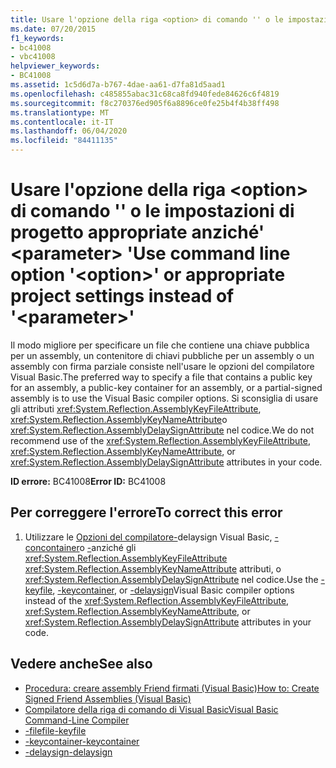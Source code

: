 ```yaml
---
title: Usare l'opzione della riga <option> di comando '' o le impostazioni di progetto appropriate anziché' <parameter> '
ms.date: 07/20/2015
f1_keywords:
- bc41008
- vbc41008
helpviewer_keywords:
- BC41008
ms.assetid: 1c5d6d7a-b767-4dae-aa61-d7fa81d5aad1
ms.openlocfilehash: c485855abac31c68ca8fd940fede84626c6f4819
ms.sourcegitcommit: f8c270376ed905f6a8896ce0fe25b4f4b38ff498
ms.translationtype: MT
ms.contentlocale: it-IT
ms.lasthandoff: 06/04/2020
ms.locfileid: "84411135"
---
```

# <a name="use-command-line-option-option-or-appropriate-project-settings-instead-of-parameter"></a><span data-ttu-id="74604-102">Usare l'opzione della riga \<option> di comando '' o le impostazioni di progetto appropriate anziché' \<parameter> '</span><span class="sxs-lookup"><span data-stu-id="74604-102">Use command line option '\<option>' or appropriate project settings instead of '\<parameter>'</span></span>
<span data-ttu-id="74604-103">Il modo migliore per specificare un file che contiene una chiave pubblica per un assembly, un contenitore di chiavi pubbliche per un assembly o un assembly con firma parziale consiste nell'usare le opzioni del compilatore Visual Basic.</span><span class="sxs-lookup"><span data-stu-id="74604-103">The preferred way to specify a file that contains a public key for an assembly, a public-key container for an assembly, or a partial-signed assembly is to use the Visual Basic compiler options.</span></span> <span data-ttu-id="74604-104">Si sconsiglia di usare gli attributi <xref:System.Reflection.AssemblyKeyFileAttribute>, <xref:System.Reflection.AssemblyKeyNameAttribute>o <xref:System.Reflection.AssemblyDelaySignAttribute> nel codice.</span><span class="sxs-lookup"><span data-stu-id="74604-104">We do not recommend use of the <xref:System.Reflection.AssemblyKeyFileAttribute>, <xref:System.Reflection.AssemblyKeyNameAttribute>, or <xref:System.Reflection.AssemblyDelaySignAttribute> attributes in your code.</span></span>  
  
 <span data-ttu-id="74604-105">**ID errore:** BC41008</span><span class="sxs-lookup"><span data-stu-id="74604-105">**Error ID:** BC41008</span></span>  
  
## <a name="to-correct-this-error"></a><span data-ttu-id="74604-106">Per correggere l'errore</span><span class="sxs-lookup"><span data-stu-id="74604-106">To correct this error</span></span>  
  
1. <span data-ttu-id="74604-107">Utilizzare le [Opzioni del compilatore-](../reference/command-line-compiler/keyfile.md)delaysign Visual Basic, [-concontainer](../reference/command-line-compiler/keycontainer.md)o [-](../reference/command-line-compiler/delaysign.md)anziché gli <xref:System.Reflection.AssemblyKeyFileAttribute> <xref:System.Reflection.AssemblyKeyNameAttribute> attributi, o <xref:System.Reflection.AssemblyDelaySignAttribute> nel codice.</span><span class="sxs-lookup"><span data-stu-id="74604-107">Use the [-keyfile](../reference/command-line-compiler/keyfile.md), [-keycontainer](../reference/command-line-compiler/keycontainer.md), or [-delaysign](../reference/command-line-compiler/delaysign.md)Visual Basic compiler options instead of the <xref:System.Reflection.AssemblyKeyFileAttribute>, <xref:System.Reflection.AssemblyKeyNameAttribute>, or <xref:System.Reflection.AssemblyDelaySignAttribute> attributes in your code.</span></span>  
  
## <a name="see-also"></a><span data-ttu-id="74604-108">Vedere anche</span><span class="sxs-lookup"><span data-stu-id="74604-108">See also</span></span>

- [<span data-ttu-id="74604-109">Procedura: creare assembly Friend firmati (Visual Basic)</span><span class="sxs-lookup"><span data-stu-id="74604-109">How to: Create Signed Friend Assemblies (Visual Basic)</span></span>](../../standard/assembly/create-signed-friend.md)
- [<span data-ttu-id="74604-110">Compilatore della riga di comando di Visual Basic</span><span class="sxs-lookup"><span data-stu-id="74604-110">Visual Basic Command-Line Compiler</span></span>](../reference/command-line-compiler/index.md)
- [<span data-ttu-id="74604-111">-filefile</span><span class="sxs-lookup"><span data-stu-id="74604-111">-keyfile</span></span>](../reference/command-line-compiler/keyfile.md)
- [<span data-ttu-id="74604-112">-keycontainer</span><span class="sxs-lookup"><span data-stu-id="74604-112">-keycontainer</span></span>](../reference/command-line-compiler/keycontainer.md)
- [<span data-ttu-id="74604-113">-delaysign</span><span class="sxs-lookup"><span data-stu-id="74604-113">-delaysign</span></span>](../reference/command-line-compiler/delaysign.md)
